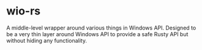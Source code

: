 # wio-rs #

A middle-level wrapper around various things in Windows API.
Designed to be a very thin layer around Windows API to provide a safe Rusty API but without hiding any functionality.
